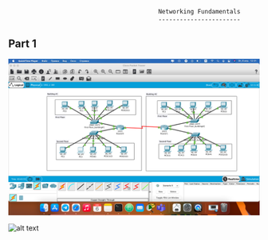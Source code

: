                                               Networking Fundamentals
                                              -----------------------
Part 1
---

![alt text](img/1.png)       


![alt text](img/2.gif)                                
